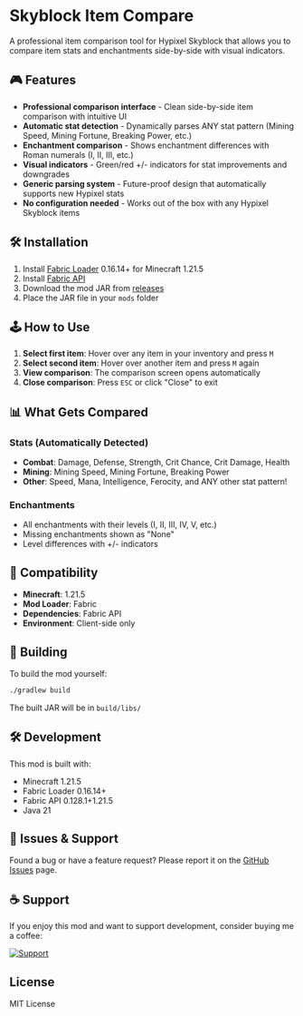 # Skyblock Item Compare

A professional item comparison tool for Hypixel Skyblock that allows you to compare item stats and enchantments side-by-side with visual indicators.

## 🎮 Features

- **Professional comparison interface** - Clean side-by-side item comparison with intuitive UI
- **Automatic stat detection** - Dynamically parses ANY stat pattern (Mining Speed, Mining Fortune, Breaking Power, etc.)
- **Enchantment comparison** - Shows enchantment differences with Roman numerals (I, II, III, etc.)
- **Visual indicators** - Green/red +/- indicators for stat improvements and downgrades
- **Generic parsing system** - Future-proof design that automatically supports new Hypixel stats
- **No configuration needed** - Works out of the box with any Hypixel Skyblock items

## 🛠️ Installation

1. Install [Fabric Loader](https://fabricmc.net/use/) 0.16.14+ for Minecraft 1.21.5
2. Install [Fabric API](https://modrinth.com/mod/fabric-api)
3. Download the mod JAR from [releases](https://github.com/kr3mil/skyblock-item-compare/releases)
4. Place the JAR file in your `mods` folder

## 🕹️ How to Use

1. **Select first item**: Hover over any item in your inventory and press `M`
2. **Select second item**: Hover over another item and press `M` again
3. **View comparison**: The comparison screen opens automatically
4. **Close comparison**: Press `ESC` or click "Close" to exit

## 📊 What Gets Compared

### Stats (Automatically Detected)
- **Combat**: Damage, Defense, Strength, Crit Chance, Crit Damage, Health
- **Mining**: Mining Speed, Mining Fortune, Breaking Power  
- **Other**: Speed, Mana, Intelligence, Ferocity, and ANY other stat pattern!

### Enchantments
- All enchantments with their levels (I, II, III, IV, V, etc.)
- Missing enchantments shown as "None"
- Level differences with +/- indicators

## 🎯 Compatibility

- **Minecraft**: 1.21.5
- **Mod Loader**: Fabric  
- **Dependencies**: Fabric API
- **Environment**: Client-side only

## 🔧 Building

To build the mod yourself:

```bash
./gradlew build
```

The built JAR will be in `build/libs/`

## 🛠️ Development

This mod is built with:
- Minecraft 1.21.5
- Fabric Loader 0.16.14+
- Fabric API 0.128.1+1.21.5
- Java 21

## 🐛 Issues & Support

Found a bug or have a feature request? Please report it on the [GitHub Issues](https://github.com/kr3mil/skyblock-item-compare/issues) page.

## ☕ Support

If you enjoy this mod and want to support development, consider buying me a coffee:

[![Support](https://img.shields.io/badge/Support-Buy%20Me%20a%20Coffee-orange)](https://coff.ee/kr3mil)

## License

MIT License